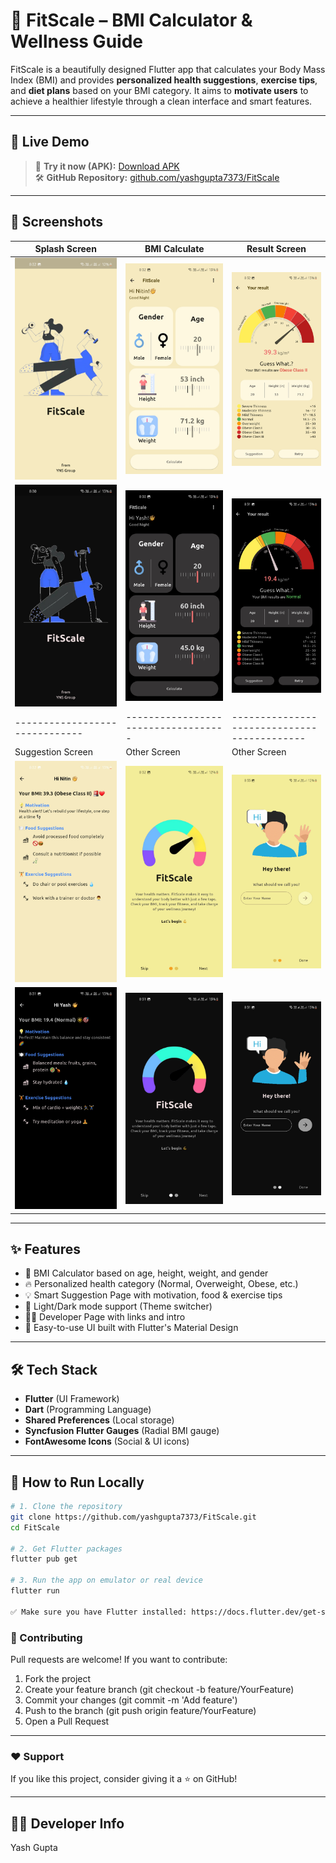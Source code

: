 # 📱 FitScale – BMI Calculator & Wellness Guide

FitScale is a beautifully designed Flutter app that calculates your Body Mass Index (BMI) and provides **personalized health suggestions**, **exercise tips**, and **diet plans** based on your BMI category. It aims to **motivate users** to achieve a healthier lifestyle through a clean interface and smart features.

---

## 🔗 Live Demo

> 🚀 **Try it now (APK):** [Download APK](https://your-apk-link.com)  
> 🛠️ **GitHub Repository:** [github.com/yashgupta7373/FitScale](https://github.com/yashgupta7373/FitScale)

---

## 📸 Screenshots

| Splash Screen                | BMI Calculate                     | Result Screen                             |
|------------------------------|-----------------------------------|-------------------------------------------|
| ![Splash](screenshot/L1.jpg) | ![Calculate](screenshot/L4.jpg)   | ![Suggestions](screenshot/L5.jpg)         |
| ![Splash](screenshot/B1.jpg) | ![Calculate](screenshot/B4.jpg)   | ![Suggestions](screenshot/B5.jpg)         |
|------------------------------|-----------------------------------|-------------------------------------------|
| Suggestion Screen            | Other Screen                      | Other Screen                              |
| ![Result](screenshot/L6.jpg) | ![Result](screenshot/L2.jpg)      | ![Result](screenshot/L3.jpg)              |
| ![Result](screenshot/B6.jpg) | ![Result](screenshot/B2.jpg)      | ![Result](screenshot/B3.jpg)              |

---

## ✨ Features

- 🎯 BMI Calculator based on age, height, weight, and gender
- 🔥 Personalized health category (Normal, Overweight, Obese, etc.)
- 💡 Smart Suggestion Page with motivation, food & exercise tips
- 🎨 Light/Dark mode support (Theme switcher)
- 🧑‍💼 Developer Page with links and intro
- 🧠 Easy-to-use UI built with Flutter's Material Design

---

## 🛠️ Tech Stack

- **Flutter** (UI Framework)
- **Dart** (Programming Language)
- **Shared Preferences** (Local storage)
- **Syncfusion Flutter Gauges** (Radial BMI gauge)
- **FontAwesome Icons** (Social & UI icons)

---

## 🚀 How to Run Locally

```bash
# 1. Clone the repository
git clone https://github.com/yashgupta7373/FitScale.git
cd FitScale

# 2. Get Flutter packages
flutter pub get

# 3. Run the app on emulator or real device
flutter run

✅ Make sure you have Flutter installed: https://docs.flutter.dev/get-started/install

```

### 🙌 Contributing

Pull requests are welcome! If you want to contribute:
1. Fork the project
2. Create your feature branch (git checkout -b feature/YourFeature)
3. Commit your changes (git commit -m 'Add feature')
4. Push to the branch (git push origin feature/YourFeature)
5. Open a Pull Request

---

### ❤️ Support

If you like this project, consider giving it a ⭐ on GitHub!

---

## 🧑‍💻 Developer Info
Yash Gupta

